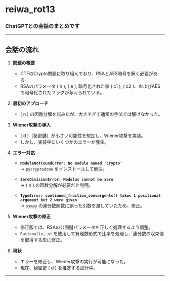 # reiwa_rot13

### ChatGPTとの会話のまとめです
---

## 会話の流れ
1. **問題の概要**
   - CTFのCrypto問題に取り組んでおり、RSAとAES暗号を解く必要がある。
   - RSAのパラメータ \( n \), \( e \), 暗号化された値 \( c1 \), \( c2 \)、およびAESで暗号化されたフラグが与えられている。

2. **最初のアプローチ**
   - \( n \) の因数分解を試みたが、大きすぎて通常の手法では解けなかった。

3. **Wiener攻撃の導入**
   - \( d \)（秘密鍵）が小さい可能性を想定し、Wiener攻撃を実装。
   - しかし、実装中にいくつかのエラーが発生。

4. **エラー対応**
   - **`ModuleNotFoundError: No module named 'Crypto'`**  
     → `pycryptodome` をインストールして解決。

   - **`ZeroDivisionError: Modulus cannot be zero`**  
     → \( n \) の因数分解が必要だと判明。

   - **`TypeError: continued_fraction_convergents() takes 1 positional argument but 2 were given`**  
     → `sympy` の連分数関数に誤った引数を渡していたため、修正。

5. **Wiener攻撃の修正**
   - 修正版では、RSAの公開鍵パラメータを正しく処理するよう調整。
   - `Rational(e, n)` を使用して有理数形式で比率を処理し、連分数の収束値を取得する形に修正。

6. **現状**
   - エラーを修正し、Wiener攻撃の実行が可能になった。
   - 現在、秘密鍵 \( d \) を推定する試行中。

---

